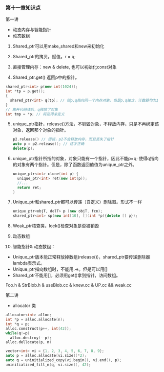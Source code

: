 ### 第十一章知识点

第一讲

- 动态内存与智能指针
- 动态数组

1. Shared_ptr可以用make_shared和new来初始化

2. Shared_ptr的拷贝，赋值。r = q;

3. 直接管理内存：new & delete, 也可以初始化const对象

4. Shared_ptr.get() 返回p中的指针。 

```C++
shared_ptr<int> p(new int(1024));
int *tp = p.get();
{
  shared_ptr<int> q(tp); // 则p,q指向同一个内存对象，但是p,q独立，计数器均为1
}
// 离开代码块后，q释放了对象
int tmp = *p; // 将变得未定义
```

5. unique_ptr指针，release()方法，不销毁对象，不释放内存，只是不再绑定该对象，返回那个对象的指针。

   ```C++
   p2.release() // 错误，p2不会释放内存，而且丢失了指针
   auto p = p2.release(); // 这才正确
   delete(p);
   ```

6. unique_ptr指针所指的对象，对象只能有一个指针，因此不能p=q; 使得q指向的对象有两个指针。但是，除了函数返回值值为unique_ptr之外。

   ```c++
   unique_ptr<int> clone(int p) {
     unique_ptr<int> ret(new int(p));
     //...
     return ret;
   }
   ```

7. Unique_ptr和shared_ptr都可以传递（自定义）删除器。形式不一样

   ```c++
   unique_ptr<objT, delT> p (new objT, fcn);
   shared_ptr<int> sp(new int[10], [](int *p){delete [] p});
   ```

8. Weak_ptr核查类，lock()检查对象是否被销毁

9. 动态数组

10. 智能指针& 动态数组：

- Unique_ptr版本能正常释放掉数组(release())，shared_ptr要传递删除器lambda表示式。
- Unique_ptr指向数组时，不能用.->。但是可以用[]
- Shared_ptr不能用[]，必须用get()拿到指针，访问数组。

Foo.h & StrBlob.h & useBlob.cc & knew.cc & UP.cc && weak.cc



第二讲

- allocator 类

```c++
allocator<int> alloc;
int *p = alloc.allocate(n);
int *q = p;
alloc.construct(p++, int(42));
while(q!=p)
  alloc.destroy(--p);
alloc.dellocate(p, n)

vector<int> vi = {1, 2, 3, 4, 5, 6, 7, 8, 9};
auto p = alloc.allocate(vi.size()*2);
auto q = uninitialized_copy(vi.begin(), vi.end(), p);
uninitialized_fill_n(q, vi.size(), 42);
```

